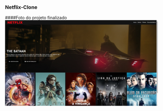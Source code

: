 ### Netflix-Clone

####Foto do projeto finalizado
<img align="center" src="https://github.com/Arthur020104/Netflix-Clone/blob/main/static/images/Screenshot%20(59).png?raw=true">
